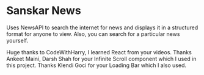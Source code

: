 # Sanskar News

Uses NewsAPI to search the internet for news and displays it in a structured format for anyone to view.
Also, you can search for a particular news yourself.

Huge thanks to CodeWithHarry, I learned React from your videos.
Thanks Ankeet Maini, Darsh Shah for your Infinite Scroll component which I used in this project.
Thanks Klendi Goci for your Loading Bar which I also used.
